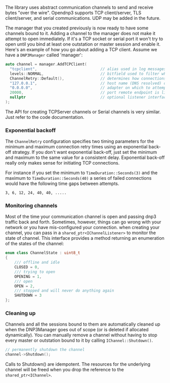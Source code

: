 The library uses abstract communication channels to send and receive bytes "over the wire". Opendnp3 supports TCP client/server,
TLS client/server, and serial communications. UDP may be added in the future.

The manager that you created previously is now ready to have some channels bound to it. Adding a channel to the manager
does not make it attempt to open immediately. If it's a TCP socket or serial port it won't try to open until you bind at least one outstation
or master session and enable it. Here's an example of how you go about adding a TCP client. Assume we have a `DNP3Manager` called 'manager':

```c++
auto channel = manager.AddTCPClient(
  "tcpclient",                            // alias used in log messages
  levels::NORMAL,                         // bitfield used to filter what gets logged
  ChannelRetry::Default(),	              // determines how connections will be retried
  "127.0.0.1",                            // host name (DNS resolved) or IP address of remote endpoint
  "0.0.0.0",                              // adapter on which to attempt the connection (any adapter)
  20000,                                  // port remote endpoint is listening on
  nullptr                                 // optional listener interface for monitoring the channel
);
```

The API for creating TCPServer channels or Serial channels is very similar. Just refer to the code documentation.

### Exponential backoff

The `ChannelRetry` configuration specifies two timing parameters for the minimum and maximum connection retry times using an exponential back-off strategy. If you don't want
exponential back-off, just set the minimum and maximum to the same value for a consistent delay. Exponential back-off really only makes sense for initiating TCP connections.

For instance if you set the minimum to `TimeDuration::Seconds(3)` and the maximum to `TimeDuration::Seconds(40)` a series of failed connections would have the following
time gaps between attempts.


`3, 6, 12, 24, 40, 40, .....`

### Monitoring channels

Most of the time your communication channel is open and passing dnp3 traffic back and forth. Sometimes, however, things can go wrong with your network or you have mis-configured your connection. when
creating your channel, you can pass in a `shared_ptr<IChannelListener>` to monitor the state of channel. This interface provides a method returning an enumeration of the states of the channel:

```c++
enum class ChannelState : uint8_t
{
	/// offline and idle
	CLOSED = 0,
	/// trying to open
	OPENING = 1,
	/// open
	OPEN = 2,
	/// stopped and will never do anything again
	SHUTDOWN = 3
};
```

### Cleaning up

Channels and all the sessions bound to them are automatically cleaned up when the DNP3Manager goes out of scope
(or is deleted if allocated dynamically). You can manually remove a channel without having to stop every master or outstation bound
to it by calling `IChannel::Shutdown()`.

```c++
// permanently shutdown the channel
channel->Shutdown();
```

Calls to Shutdown() are idempotent. The resources for the underlying channel will be freed
when you drop the reference to the `shared_ptr<IChannel>`.
